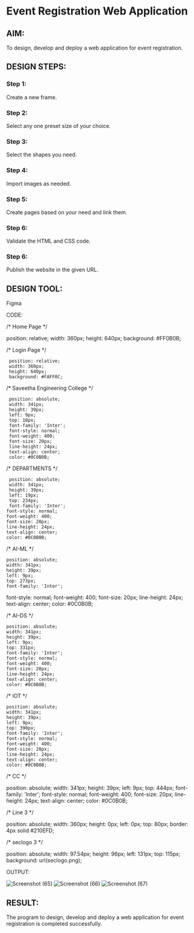 # Event Registration Web Application

## AIM:
To design, develop and deploy a web application for event registration.

## DESIGN STEPS:

### Step 1:
Create a new frame.

### Step 2:
Select any one preset size of your choice.

### Step 3:
Select the shapes you need.

### Step 4:
Import images as needed.

### Step 5:
Create pages based on your need and link them.

### Step 6:

Validate the HTML and CSS code.

### Step 6:

Publish the website in the given URL.

## DESIGN TOOL:
Figma

CODE:

/* Home Page */

   position: relative;
   width: 360px;
   height: 640px;
   background: #FF0B0B;

/* Login Page */

     position: relative;
     width: 360px;
     height: 640px;
     background: #FAFF0C;

/* Saveetha Engineering College */

     position: absolute;
     width: 341px;
     height: 39px;
     left: 9px;
     top: 18px;
     font-family: 'Inter';
     font-style: normal;
     font-weight: 400;
     font-size: 20px;
     line-height: 24px;
     text-align: center;
     color: #0C0B0B;


/* DEPARTMENTS */

     position: absolute;
     width: 341px;
     height: 39px;
     left: 19px;
     top: 234px;
     font-family: 'Inter';
    font-style: normal;
    font-weight: 400;
    font-size: 20px;
    line-height: 24px;
    text-align: center;
    color: #0C0B0B;


/* AI-ML */

    position: absolute;
    width: 341px;
    height: 39px;
    left: 9px;
    top: 273px;
    font-family: 'Inter';
   font-style: normal;
   font-weight: 400;
   font-size: 20px;
   line-height: 24px;
   text-align: center;
   color: #0C0B0B;


/* AI-DS */

    position: absolute;
    width: 341px;
    height: 39px;
    left: 9px;
    top: 331px;
    font-family: 'Inter';
    font-style: normal;
    font-weight: 400;
    font-size: 20px;
    line-height: 24px;
    text-align: center;
    color: #0C0B0B;


/* IOT */

    position: absolute;
    width: 341px;
    height: 39px;
    left: 9px;
    top: 390px;
    font-family: 'Inter';
    font-style: normal;
    font-weight: 400;
    font-size: 20px;
    line-height: 24px;
    text-align: center;
    color: #0C0B0B;


/* CC */

   position: absolute;
   width: 341px;
   height: 39px;
  left: 9px;
  top: 444px;
  font-family: 'Inter';
  font-style: normal;
  font-weight: 400;
  font-size: 20px;
  line-height: 24px;
  text-align: center;
  color: #0C0B0B;


/* Line 3 */

  position: absolute;
  width: 360px;
  height: 0px;
  left: 0px;
  top: 80px;
  border: 4px solid #210EFD;

/* seclogo 3 */

  position: absolute;
  width: 97.54px;
  height: 96px;
  left: 131px;
  top: 115px;
  background: url(seclogo.png);

OUTPUT:

![Screenshot (65)](https://user-images.githubusercontent.com/119475762/215375019-f9200154-769a-4d50-a0a7-397615323884.png)
![Screenshot (66)](https://user-images.githubusercontent.com/119475762/215375082-65c66bfb-b01d-4d63-89e0-9a698d366758.png)
![Screenshot (67)](https://user-images.githubusercontent.com/119475762/215375128-2814aec1-afab-4819-887c-6791d014d561.png)


## RESULT:
The program to design, develop and deploy a web application for event registration is completed successfully.
